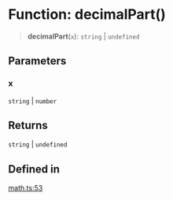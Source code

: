 # Function: decimalPart()

> **decimalPart**(`x`): `string` \| `undefined`

## Parameters

### x

`string` | `number`

## Returns

`string` \| `undefined`

## Defined in

[math.ts:53](https://github.com/m1m0zzz/tremolo-ui/blob/b56a5f0b94efb6c6ac5cbeb66aa5dd9883f9257e/packages/functions/src/math.ts#L53)
